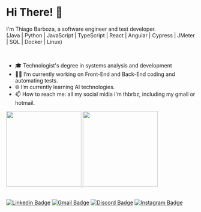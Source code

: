 <h1>Hi There! 👋</h1>

  I'm Thiago Barboza, a software engineer and test developer.<br>
  (Java | Python | JavaScript | TypeScript | React | Angular | Cypress | JMeter | SQL | Docker | Linux)

<br>

  - 🎓 Technologist's degree in systems analysis and development
  - 👩‍💻 I’m currently working on Front-End and Back-End coding and automating tests.
  - 🌐 I’m currently learning AI technologies.
  - 📫 How to reach me: all my social midia i'm thbrbz, including my gmail or hotmail.

<div align="left">
  <a href="https://github.com/thbrbz">
  <img height="200em" src="https://github-readme-stats.vercel.app/api?username=thbrbz&show_icons=true&theme=transparent&hide_border=true"/>
  <img height="200em" src="https://github-readme-stats.vercel.app/api/top-langs/?username=thbrbz&layout=compact&theme=transparent&hide_border=true"/>
  </a>
</div>

<br>

[![Linkedin Badge](https://img.shields.io/badge/-LinkedIn-%23333?style=for-the-badge&logo=Linkedin&logoColor=white)](https://www.linkedin.com/in/thbrbz)
[![Gmail Badge](https://img.shields.io/badge/-Gmail-%23333?style=for-the-badge&logo=gmail&logoColor=white)](mailto:thbrbz@gmail.com)
[![Discord Badge](https://img.shields.io/badge/Discord-%23333?style=for-the-badge&logo=discord&logoColor=white)](https://discordapp.com/users/thbrbz)
[![Instagram Badge](https://img.shields.io/badge/-Instagram-%23333?style=for-the-badge&logo=instagram&logoColor=white)](https://instagram.com/thbrbz)

